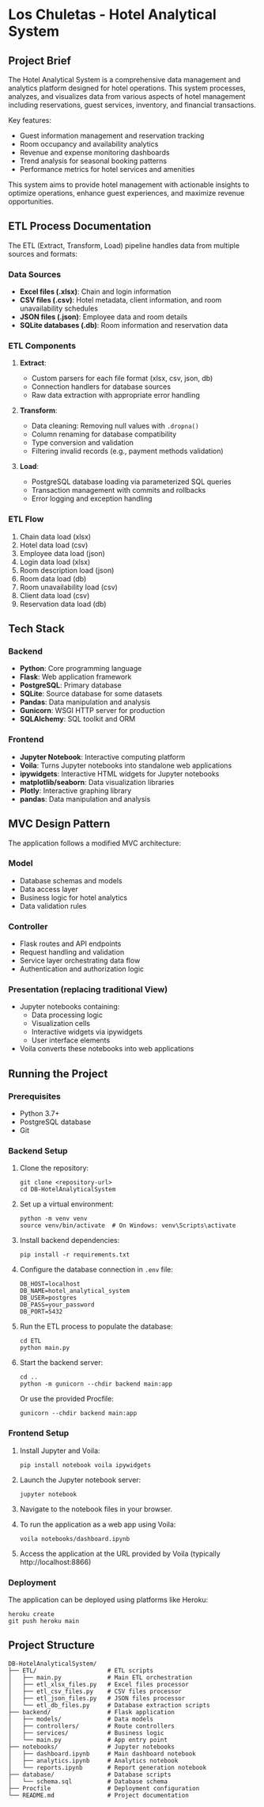 # Los Chuletas - Hotel Analytical System

## Project Brief

The Hotel Analytical System is a comprehensive data management and analytics platform designed for hotel operations. This system processes, analyzes, and visualizes data from various aspects of hotel management including reservations, guest services, inventory, and financial transactions.

Key features:
- Guest information management and reservation tracking
- Room occupancy and availability analytics
- Revenue and expense monitoring dashboards
- Trend analysis for seasonal booking patterns
- Performance metrics for hotel services and amenities

This system aims to provide hotel management with actionable insights to optimize operations, enhance guest experiences, and maximize revenue opportunities.

## ETL Process Documentation

The ETL (Extract, Transform, Load) pipeline handles data from multiple sources and formats:

### Data Sources
- **Excel files (.xlsx)**: Chain and login information
- **CSV files (.csv)**: Hotel metadata, client information, and room unavailability schedules
- **JSON files (.json)**: Employee data and room details
- **SQLite databases (.db)**: Room information and reservation data

### ETL Components

1. **Extract**:
   - Custom parsers for each file format (xlsx, csv, json, db)
   - Connection handlers for database sources
   - Raw data extraction with appropriate error handling

2. **Transform**:
   - Data cleaning: Removing null values with `.dropna()`
   - Column renaming for database compatibility
   - Type conversion and validation
   - Filtering invalid records (e.g., payment methods validation)

3. **Load**:
   - PostgreSQL database loading via parameterized SQL queries
   - Transaction management with commits and rollbacks
   - Error logging and exception handling

### ETL Flow
1. Chain data load (xlsx)
2. Hotel data load (csv)
3. Employee data load (json)
4. Login data load (xlsx)
5. Room description load (json)
6. Room data load (db)
7. Room unavailability load (csv)
8. Client data load (csv)
9. Reservation data load (db)

## Tech Stack

### Backend
- **Python**: Core programming language
- **Flask**: Web application framework
- **PostgreSQL**: Primary database
- **SQLite**: Source database for some datasets
- **Pandas**: Data manipulation and analysis
- **Gunicorn**: WSGI HTTP server for production
- **SQLAlchemy**: SQL toolkit and ORM

### Frontend
- **Jupyter Notebook**: Interactive computing platform
- **Voila**: Turns Jupyter notebooks into standalone web applications
- **ipywidgets**: Interactive HTML widgets for Jupyter notebooks
- **matplotlib/seaborn**: Data visualization libraries
- **Plotly**: Interactive graphing library
- **pandas**: Data manipulation and analysis

## MVC Design Pattern

The application follows a modified MVC architecture:

### Model
- Database schemas and models
- Data access layer
- Business logic for hotel analytics
- Data validation rules

### Controller
- Flask routes and API endpoints
- Request handling and validation
- Service layer orchestrating data flow
- Authentication and authorization logic

### Presentation (replacing traditional View)
- Jupyter notebooks containing:
  - Data processing logic
  - Visualization cells
  - Interactive widgets via ipywidgets
  - User interface elements
- Voila converts these notebooks into web applications

## Running the Project

### Prerequisites
- Python 3.7+
- PostgreSQL database
- Git

### Backend Setup
1. Clone the repository:
   ```
   git clone <repository-url>
   cd DB-HotelAnalyticalSystem
   ```

2. Set up a virtual environment:
   ```
   python -m venv venv
   source venv/bin/activate  # On Windows: venv\Scripts\activate
   ```

3. Install backend dependencies:
   ```
   pip install -r requirements.txt
   ```

4. Configure the database connection in `.env` file:
   ```
   DB_HOST=localhost
   DB_NAME=hotel_analytical_system
   DB_USER=postgres
   DB_PASS=your_password
   DB_PORT=5432
   ```

5. Run the ETL process to populate the database:
   ```
   cd ETL
   python main.py
   ```

6. Start the backend server:
   ```
   cd ..
   python -m gunicorn --chdir backend main:app
   ```
   Or use the provided Procfile:
   ```
   gunicorn --chdir backend main:app
   ```

### Frontend Setup
1. Install Jupyter and Voila:
   ```
   pip install notebook voila ipywidgets
   ```

2. Launch the Jupyter notebook server:
   ```
   jupyter notebook
   ```

3. Navigate to the notebook files in your browser.

4. To run the application as a web app using Voila:
   ```
   voila notebooks/dashboard.ipynb
   ```

5. Access the application at the URL provided by Voila (typically http://localhost:8866)

### Deployment
The application can be deployed using platforms like Heroku:
```
heroku create
git push heroku main
```

## Project Structure
```
DB-HotelAnalyticalSystem/
├── ETL/                    # ETL scripts
│   ├── main.py             # Main ETL orchestration 
│   ├── etl_xlsx_files.py   # Excel files processor
│   ├── etl_csv_files.py    # CSV files processor
│   ├── etl_json_files.py   # JSON files processor
│   └── etl_db_files.py     # Database extraction scripts
├── backend/                # Flask application
│   ├── models/             # Data models
│   ├── controllers/        # Route controllers
│   ├── services/           # Business logic
│   └── main.py             # App entry point
├── notebooks/              # Jupyter notebooks
│   ├── dashboard.ipynb     # Main dashboard notebook
│   ├── analytics.ipynb     # Analytics notebook
│   └── reports.ipynb       # Report generation notebook
├── database/               # Database scripts
│   └── schema.sql          # Database schema
├── Procfile                # Deployment configuration
└── README.md               # Project documentation
```
